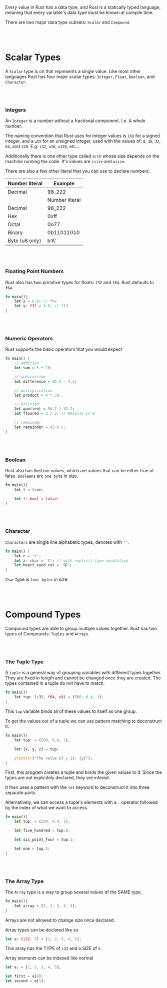 Every value in Rust has a data type, and Rust is a statically typed language, meaning that every variable's data type must be known at compile time.

There are two major data type subsets: `Scalar` and `Compound`.

<br><br>
# Scalar Types
A `Scalar` type is on that represents a single value. Like most other languages Rust has four major scalar types: `Integer`, `Float`, `Boolean`, and `Character`.

<br><br>
### Integers
An `Integer` is a number without a fractional component. I.e. A whole number.

The naming convention that Rust uses for integer values is `iXX` for a signed integer, and a `uXX` for an unsigned integer, used with the values of: `8`, `16`, `32`, `64`, and `128`. E.g. `i32`, `u16`, `u128`, etc...

Additionally there is one other type called `arch` whose size depends on the machine running the code. It's values are `isize` and `usize`.

There are also a few other literal that you can use to declare numbers:

| Number literal | Example  |
| - | - |
| Decimal | 98_222 |
    | Number literal   |   Example |
   |  Decimal           |  98_222 | 
   | Hex               |  0xff |
   | Octal             |  0o77 |
   | Binary            |  0b11011010 |
   | Byte (u8 only)    |  b'A' |

<br><br>
### Floating Point Numbers
Rust also has two primitive types for floats: `f32` and `f64`. Rust defaults to `f64`.

```Rust
fn main(){
	let x = 6.0; // f64
	let y: f32 = 3.0; // f32
}
```

<br><br>
### Numeric Operators
Rust supports the basic operators that you would expect

```Rust
fn main() {
	// addition
	let sum = 5 + 10;

	// subtraction
	let difference = 95.5 - 4.3;

	// multiplication
	let product = 4 * 30;

	// division
	let quotient = 56.7 / 32.2;
	let floored = 2 / 3; // Results in 0

	// remainder
	let remainder = 43 % 5;
}
```

<br><br>
### Boolean
Rust also has `Boolean` values, which are values that can be either true of false. `Booleans` are `one byte` in size.

```Rust
fn main(){
	let t = true;

	let f: bool = false;
}
```

<br><br>
### Character
`Characters` are single line alphabetic types, denotes with `''`.

```Rust
fn main() {
	let c = 'z';
	let z: char = 'ℤ'; // with explicit type annotation
	let heart_eyed_cat = '😻';
}
```

`Char` type is `four bytes` in size.

<br><br>
# Compound Types
Compound types are able to group multiple values together. Rust has two types of Compounds: `Tuples` and `Arrays`.

<br><br>
### The Tuple Type
A `tuple` is a general way of grouping variables with different types together. They are fixed in length and cannot be changed once they are created. The types contained in a tuple do not have to match.

```Rust
fn main(){
	let tup: (i32, f64, u8) = (500, 6.4, 1);
}
```

This `tup` variable binds all of these values to itself as one group.

To get the values out of a tuple we can use pattern matching to deconstruct it.

```Rust
fn main(){
	let tup: = (500, 6.4, 1);

	let (x, y, z) = tup;

	println!("The value of y is: {y}");
}
```

First, this program creates a tuple and binds the given values to it. Since the types are not explicitely declared, they are infered.

It then uses a pattern with the `let` keyword to deconstruct it into three separate parts.

Alternatively, we can access a tuple's elements with a `.` operator followed by the index of what we want to access.

```Rust
fn main(){
	let tup: = (500, 6.4, 1);

	let five_hundred = tup.0;

	let six_point_four = tup.1;

	let one = tup.2;
}
```

<br><br>
### The Array Type
The `Array` type is a way to group several values of the SAME type.

```Rust
fn main(){
	let array = [1, 2, 3, 4, 5];
}
```

Arrays are not allowed to change size once declared.

Array types can be declared like so

```Rust
let a: [i32; 5] = [1, 2, 3, 4, 5];
```

This array has the TYPE of `i32` and a SIZE of `5`.

Array elements can be indexed like normal

```Rust
let a: = [1, 2, 3, 4, 5];

let first = a[0];
let second = a[1];
```